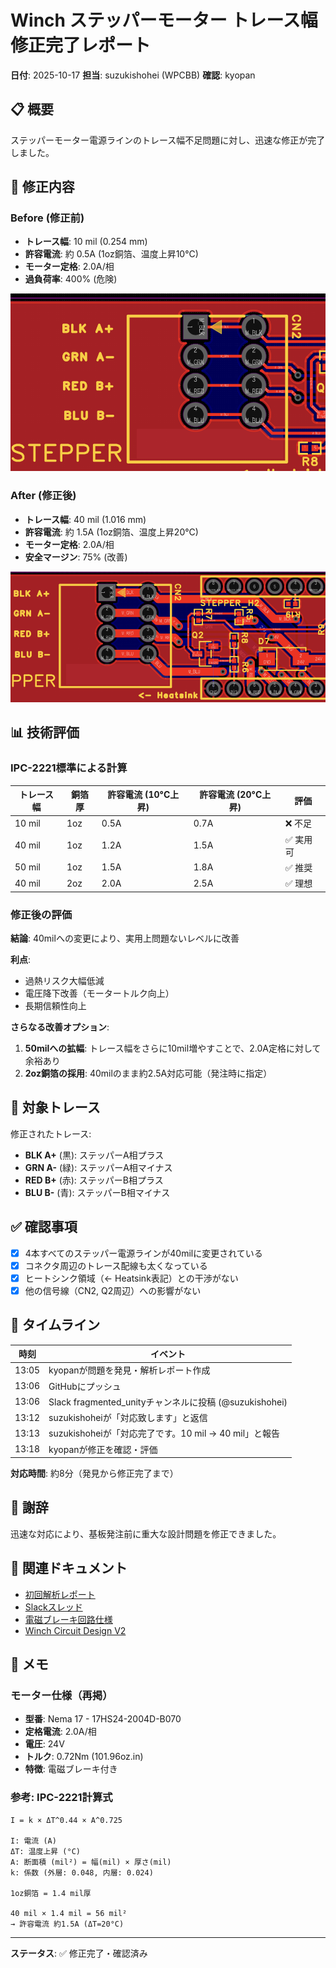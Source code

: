 # Winch ステッパーモーター トレース幅修正完了レポート

**日付**: 2025-10-17
**担当**: suzukishohei (WPCBB)
**確認**: kyopan

## 📋 概要

ステッパーモーター電源ラインのトレース幅不足問題に対し、迅速な修正が完了しました。

## 🔧 修正内容

### Before (修正前)
- **トレース幅**: 10 mil (0.254 mm)
- **許容電流**: 約 0.5A (1oz銅箔、温度上昇10°C)
- **モーター定格**: 2.0A/相
- **過負荷率**: 400% (危険)

![修正前](winch-stepper-trace-width-10mil.png)

### After (修正後)
- **トレース幅**: 40 mil (1.016 mm)
- **許容電流**: 約 1.5A (1oz銅箔、温度上昇20°C)
- **モーター定格**: 2.0A/相
- **安全マージン**: 75% (改善)

![修正後](winch-stepper-trace-40mil-fixed.png)

## 📊 技術評価

### IPC-2221標準による計算

| トレース幅 | 銅箔厚 | 許容電流 (10°C上昇) | 許容電流 (20°C上昇) | 評価 |
|-----------|--------|-------------------|-------------------|------|
| 10 mil | 1oz | 0.5A | 0.7A | ❌ 不足 |
| 40 mil | 1oz | 1.2A | 1.5A | ✅ 実用可 |
| 50 mil | 1oz | 1.5A | 1.8A | ✅ 推奨 |
| 40 mil | 2oz | 2.0A | 2.5A | ✅ 理想 |

### 修正後の評価

**結論**: 40milへの変更により、実用上問題ないレベルに改善

**利点**:
- 過熱リスク大幅低減
- 電圧降下改善（モータートルク向上）
- 長期信頼性向上

**さらなる改善オプション**:
1. **50milへの拡幅**: トレース幅をさらに10mil増やすことで、2.0A定格に対して余裕あり
2. **2oz銅箔の採用**: 40milのまま約2.5A対応可能（発注時に指定）

## 🎯 対象トレース

修正されたトレース:
- **BLK A+** (黒): ステッパーA相プラス
- **GRN A-** (緑): ステッパーA相マイナス
- **RED B+** (赤): ステッパーB相プラス
- **BLU B-** (青): ステッパーB相マイナス

## ✅ 確認事項

- [x] 4本すべてのステッパー電源ラインが40milに変更されている
- [x] コネクタ周辺のトレース配線も太くなっている
- [x] ヒートシンク領域（← Heatsink表記）との干渉がない
- [x] 他の信号線（CN2, Q2周辺）への影響がない

## 📅 タイムライン

| 時刻 | イベント |
|------|----------|
| 13:05 | kyopanが問題を発見・解析レポート作成 |
| 13:06 | GitHubにプッシュ |
| 13:06 | Slack fragmented_unityチャンネルに投稿 (@suzukishohei) |
| 13:12 | suzukishoheiが「対応致します」と返信 |
| 13:13 | suzukishoheiが「対応完了です。10 mil → 40 mil」と報告 |
| 13:18 | kyopanが修正を確認・評価 |

**対応時間**: 約8分（発見から修正完了まで）

## 🙏 謝辞

迅速な対応により、基板発注前に重大な設計問題を修正できました。

## 🔗 関連ドキュメント

- [初回解析レポート](winch-stepper-trace-width-analysis.md)
- [Slackスレッド](https://kyopalab.slack.com/archives/C0806K7E9RD/p1760673927643949)
- [電磁ブレーキ回路仕様](../docs/specs/winch-electromagnetic-brake-circuit.md)
- [Winch Circuit Design V2](../docs/specs/winch-circuit-design-v2.md)

## 📝 メモ

### モーター仕様（再掲）
- **型番**: Nema 17 - 17HS24-2004D-B070
- **定格電流**: 2.0A/相
- **電圧**: 24V
- **トルク**: 0.72Nm (101.96oz.in)
- **特徴**: 電磁ブレーキ付き

### 参考: IPC-2221計算式

```
I = k × ΔT^0.44 × A^0.725

I: 電流 (A)
ΔT: 温度上昇 (°C)
A: 断面積 (mil²) = 幅(mil) × 厚さ(mil)
k: 係数 (外層: 0.048, 内層: 0.024)

1oz銅箔 = 1.4 mil厚

40 mil × 1.4 mil = 56 mil²
→ 許容電流 約1.5A (ΔT=20°C)
```

---

**ステータス**: ✅ 修正完了・確認済み
